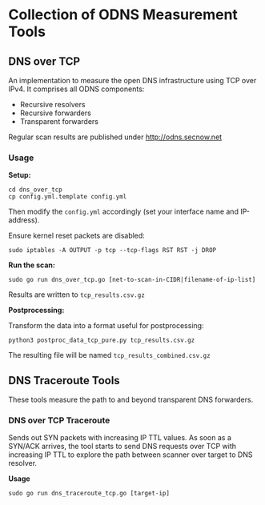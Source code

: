 # Collection of ODNS Measurement Tools
## DNS over TCP
An implementation to measure the open DNS infrastructure using TCP over IPv4.
It comprises all ODNS components: 
- Recursive resolvers
- Recursive forwarders
- Transparent forwarders

Regular scan results are published under http://odns.secnow.net

### Usage
**Setup:**
```
cd dns_over_tcp
cp config.yml.template config.yml
```

Then modify the `config.yml` accordingly (set your interface name and IP-address).

Ensure kernel reset packets are disabled:

```
sudo iptables -A OUTPUT -p tcp --tcp-flags RST RST -j DROP
```


**Run the scan:**
```
sudo go run dns_over_tcp.go [net-to-scan-in-CIDR|filename-of-ip-list]
```

Results are written to `tcp_results.csv.gz`

**Postprocessing:**

Transform the data into a format useful for postprocessing:
```
python3 postproc_data_tcp_pure.py tcp_results.csv.gz
```

The resulting file will be named `tcp_results_combined.csv.gz`


## DNS Traceroute Tools
These tools measure the path to and beyond transparent DNS forwarders. 
### DNS over TCP Traceroute
Sends out SYN packets with increasing IP TTL values.
As soon as a SYN/ACK arrives, the tool starts to send DNS requests over TCP with increasing IP TTL to explore the path between scanner over target to DNS resolver.

**Usage**
```
sudo go run dns_traceroute_tcp.go [target-ip]
```
